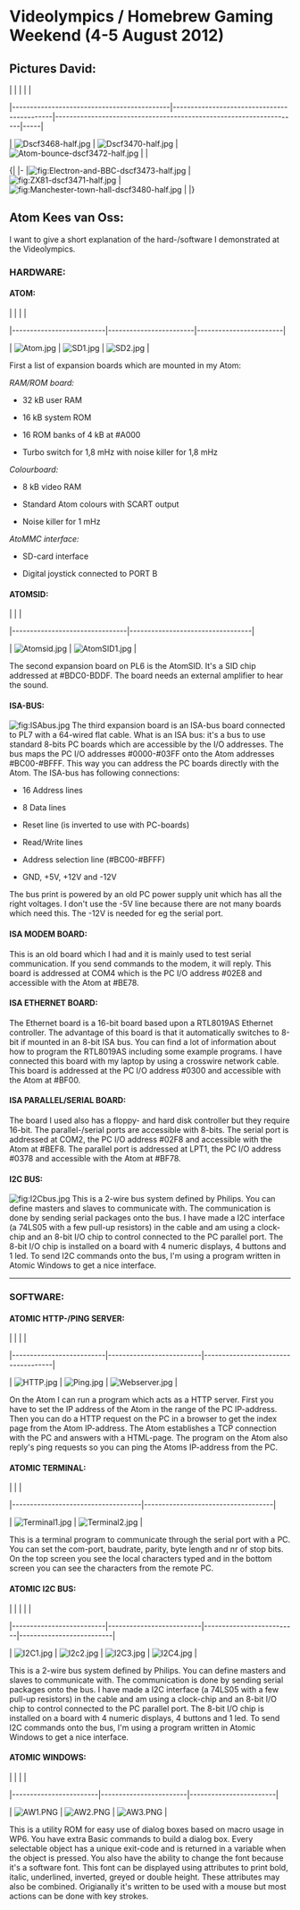 # Videolympics / Homebrew Gaming Weekend (4-5 August 2012)

## Pictures David:

| | | | |

|--------------------------------------------|--------------------------------------------|--------------------------------------------------------------------|-----|

| ![](./images/Dscf3468-half.jpg "Dscf3468-half.jpg") | ![](Dscf3470-half.jpg "Dscf3470-half.jpg") | ![](Atom-bounce-dscf3472-half.jpg "Atom-bounce-dscf3472-half.jpg") | |

{| |- |![](./images/Electron-and-BBC-dscf3473-half.jpg "fig:Electron-and-BBC-dscf3473-half.jpg") |![](ZX81-dscf3471-half.jpg "fig:ZX81-dscf3471-half.jpg") |![](Manchester-town-hall-dscf3480-half.jpg "fig:Manchester-town-hall-dscf3480-half.jpg") | |}

## Atom Kees van Oss:

I want to give a short explanation of the hard-/software I demonstrated at the Videolympics.

### HARDWARE:

#### ATOM:

| | | |

|--------------------------|------------------------|------------------------|

| ![](./images/Atom.jpg "Atom.jpg") | ![](SD1.jpg "SD1.jpg") | ![](SD2.jpg "SD2.jpg") |

First a list of expansion boards which are mounted in my Atom:

_RAM/ROM board:_

- 32 kB user RAM

- 16 kB system ROM

- 16 ROM banks of 4 kB at \#A000

- Turbo switch for 1,8 mHz with noise killer for 1,8 mHz

_Colourboard:_

- 8 kB video RAM

- Standard Atom colours with SCART output

- Noise killer for 1 mHz

_AtoMMC interface:_

- SD-card interface

- Digital joystick connected to PORT B

#### ATOMSID:

| | |

|--------------------------------|----------------------------------|

| ![](./images/Atomsid.jpg "Atomsid.jpg") | ![](AtomSID1.jpg "AtomSID1.jpg") |

The second expansion board on PL6 is the AtomSID. It's a SID chip addressed at \#BDC0-BDDF. The board needs an external amplifier to hear the sound.

#### ISA-BUS:

![](./images/ISAbus.jpg "fig:ISAbus.jpg") The third expansion board is an ISA-bus board connected to PL7 with a 64-wired flat cable. What is an ISA bus: it's a bus to use standard 8-bits PC boards which are accessible by the I/O addresses. The bus maps the PC I/O addresses \#0000-\#03FF onto the Atom addresses \#BC00-\#BFFF. This way you can address the PC boards directly with the Atom. The ISA-bus has following connections:

- 16 Address lines

- 8 Data lines

- Reset line (is inverted to use with PC-boards)

- Read/Write lines

- Address selection line (\#BC00-\#BFFF)

- GND, +5V, +12V and -12V

The bus print is powered by an old PC power supply unit which has all the right voltages. I don't use the -5V line because there are not many boards which need this. The -12V is needed for eg the serial port.

#### ISA MODEM BOARD:

This is an old board which I had and it is mainly used to test serial communication. If you send commands to the modem, it will reply. This board is addressed at COM4 which is the PC I/O address \#02E8 and accessible with the Atom at \#BE78.

#### ISA ETHERNET BOARD:

The Ethernet board is a 16-bit board based upon a RTL8019AS Ethernet controller. The advantage of this board is that it automatically switches to 8-bit if mounted in an 8-bit ISA bus. You can find a lot of information about how to program the RTL8019AS including some example programs. I have connected this board with my laptop by using a crosswire network cable. This board is addressed at the PC I/O address \#0300 and accessible with the Atom at \#BF00.

#### ISA PARALLEL/SERIAL BOARD:

The board I used also has a floppy- and hard disk controller but they require 16-bit. The parallel-/serial ports are accessible with 8-bits. The serial port is addressed at COM2, the PC I/O address \#02F8 and accessible with the Atom at \#BEF8. The parallel port is addressed at LPT1, the PC I/O address \#0378 and accessible with the Atom at \#BF78.

#### I2C BUS:

![](./images/I2Cbus.jpg "fig:I2Cbus.jpg") This is a 2-wire bus system defined by Philips. You can define masters and slaves to communicate with. The communication is done by sending serial packages onto the bus. I have made a I2C interface (a 74LS05 with a few pull-up resistors) in the cable and am using a clock-chip and an 8-bit I/O chip to control connected to the PC parallel port. The 8-bit I/O chip is installed on a board with 4 numeric displays, 4 buttons and 1 led. To send I2C commands onto the bus, I'm using a program written in Atomic Windows to get a nice interface.

---

### SOFTWARE:

#### ATOMIC HTTP-/PING SERVER:

| | | |

|--------------------------|--------------------------|------------------------------------|

| ![](./images/HTTP.jpg "HTTP.jpg") | ![](Ping.jpg "Ping.jpg") | ![](Webserver.jpg "Webserver.jpg") |

On the Atom I can run a program which acts as a HTTP server. First you have to set the IP address of the Atom in the range of the PC IP-address. Then you can do a HTTP request on the PC in a browser to get the index page from the Atom IP-address. The Atom establishes a TCP connection with the PC and answers with a HTML-page. The program on the Atom also reply's ping requests so you can ping the Atoms IP-address from the PC.

#### ATOMIC TERMINAL:

| | |

|------------------------------------|------------------------------------|

| ![](./images/Terminal1.jpg "Terminal1.jpg") | ![](Terminal2.jpg "Terminal2.jpg") |

This is a terminal program to communicate through the serial port with a PC. You can set the com-port, baudrate, parity, byte length and nr of stop bits. On the top screen you see the local characters typed and in the bottom screen you can see the characters from the remote PC.

#### ATOMIC I2C BUS:

| | | | |

|--------------------------|--------------------------|--------------------------|--------------------------|

| ![](./images/I2C1.jpg "I2C1.jpg") | ![](I2c2.jpg "I2c2.jpg") | ![](I2C3.jpg "I2C3.jpg") | ![](I2C4.jpg "I2C4.jpg") |

This is a 2-wire bus system defined by Philips. You can define masters and slaves to communicate with. The communication is done by sending serial packages onto the bus. I have made a I2C interface (a 74LS05 with a few pull-up resistors) in the cable and am using a clock-chip and an 8-bit I/O chip to control connected to the PC parallel port. The 8-bit I/O chip is installed on a board with 4 numeric displays, 4 buttons and 1 led. To send I2C commands onto the bus, I'm using a program written in Atomic Windows to get a nice interface.

#### ATOMIC WINDOWS:

| | | |

|------------------------|------------------------|------------------------|

| ![](./images/AW1.PNG "AW1.PNG") | ![](AW2.PNG "AW2.PNG") | ![](AW3.PNG "AW3.PNG") |

This is a utility ROM for easy use of dialog boxes based on macro usage in WP6. You have extra Basic commands to build a dialog box. Every selectable object has a unique exit-code and is returned in a variable when the object is pressed. You also have the ability to change the font because it's a software font. This font can be displayed using attributes to print bold, italic, underlined, inverted, greyed or double height. These attributes may also be combined. Origianally it's written to be used with a mouse but most actions can be done with key strokes.

